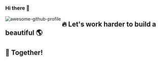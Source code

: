 ### Hi there 👋

<!--
```ts
var dev = new Developer('Senali');

while(dev.isCoding())
{
  dev.listenToMusic();
  dev.openStackOverFlow();
  dev.drinkWater();
}

```
-->

<img align="left" alt="awesome-github-profile" src="https://github-readme-stats.vercel.app/api?username=hirupiyumika&show_icons=true"/>


## :fire: Let's work harder to build a beautiful :earth_americas:
## :two_men_holding_hands: Together!

<!--
**hirupiyumika/hirupiyumika** is a ✨ _special_ ✨ repository because its `README.md` (this file) appears on your GitHub profile.

Here are some ideas to get you started:

- 🔭 I’m currently working on ...
- 🌱 I’m currently learning ...
- 👯 I’m looking to collaborate on ...
- 🤔 I’m looking for help with ...
- 💬 Ask me about ...
- 📫 How to reach me: ...
- 😄 Pronouns: ...
- ⚡ Fun fact: ...
-->

